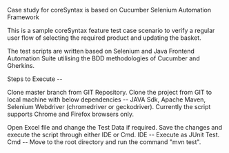 Case study for coreSyntax is based on Cucumber Selenium Automation Framework

This is a sample coreSyntax feature test case scenario to verify a regular user flow of selecting the
required product and updating the basket.

The test scripts are written based on Selenium and Java Frontend Automation Suite 
utilising the BDD methodologies of Cucumber and Gherkins.

Steps to Execute --

Clone master branch from GIT Repository. 
Clone the project from GIT to local machine with below dependencies -- JAVA Sdk, Apache Maven, Selenium Webdriver (chromedriver or geckodriver). 
Currently the script supports Chrome and Firefox browsers only.

Open Excel file and change the Test Data if required. 
Save the changes and execute the script through either IDE or Cmd.
IDE -- Execute as JUnit Test. Cmd -- Move to the root directory and run the command "mvn test".
